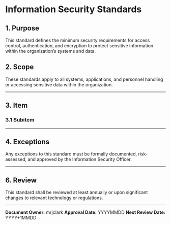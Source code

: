 
# Information Security Standards

## 1. Purpose

This standard defines the minimum security requirements for access control, authentication, and encryption to protect sensitive information within the organization’s systems and data.

## 2. Scope

These standards apply to all systems, applications, and personnel handling or accessing sensitive data within the organization.

---

## 3. Item

### 3.1 Subitem

---

## 4. Exceptions

Any exceptions to this standard must be formally documented, risk-assessed, and approved by the Information Security Officer.

---

## 6. Review

This standard shall be reviewed at least annually or upon significant changes to relevant technology or regulations.

---

**Document Owner:**  mrjclark
**Approval Date:** YYYYMMDD 
**Next Review Date:**  YYYY+1MMDD

